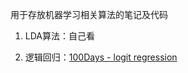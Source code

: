 用于存放机器学习相关算法的笔记及代码


1. LDA算法：自己看

2. 逻辑回归：[100Days - logit regression](https://github.com/MLEveryday/100-Days-Of-ML-Code/blob/master/Code/Day%206_Logistic_Regression.md)

